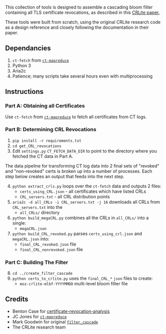 This collection of tools is designed to assemble a cascading
bloom filter containing all TLS certificate revocations, as described
in this [CRLite paper.](http://www.ccs.neu.edu/home/cbw/static/pdf/larisch-oakland17.pdf)

These tools were built from scratch, using the original CRLite research code as a design reference and closely following the documentation in their paper. 

## Dependancies
1. `ct-fetch` from [`ct-mapreduce`](https://github.com/jcjones/ct-mapreduce)
1. Python 3
2. Aria2c
4. Patience; many scripts take several hours even with multiprocessing

## Instructions
### Part A: Obtaining all Certificates
Use `ct-fetch` from [`ct-mapreduce`](https://github.com/jcjones/ct-mapreduce)
to fetch all certificates from CT logs.

### Part B: Determining CRL Revocations
1. `pip install -r requirements.txt`
2. `cd get_CRL_revocations`
3. Edit `settings.py` `CT_FETCH_DATA_DIR` to point to the directory where you
   fetched the CT data in Part A.

The data pipeline for transforming CT log data into 2 final sets of "revoked"
and "non-revoked" certs is broken up into a number of processes. Each step
below creates an output that feeds into the next step.

4. `python extract_crls.py` loops over the `ct-fetch` data and outputs 2 files:
   * `certs_using_CRL.json` - all certificates which have listed CRLs
   * `CRL_servers.txt` - all CRL distribution points
5. `aria2c -d all_CRLs -i CRL_servers.txt -j 16` downloads all CRLs from
   `CRL_servers.txt` into the
   * `all_CRLs/` directory
6. `python build_megaCRL.py` combines all the CRLs in `all_CRLs/` into a
   single:
   * `megaCRL.json`
7. `python build_CRL_revoked.py` parses `certs_using_crl.json` and `megaCRL.json`
   into:
   * `final_CRL_revoked.json` file
   * `final_CRL_nonrevoked.json` file

### Part C: Building The Filter

8. `cd ../create_filter_cascade`
9. `python certs_to_crlite.py` uses the `final_CRL_*` `json` files to create:
   * `moz-crlite-mlbf-YYYYMMDD` multi-level bloom filter file


## Credits

* Benton Case for [certificate-revocation-analysis](https://github.com/casebenton/certificate-revocation-analysis)
* JC Jones for [`ct-mapreduce`](https://github.com/jcjones/ct-mapreduce)
* Mark Goodwin for original
  [`filter_cascade`](https://gist.githubusercontent.com/mozmark/c48275e9c07ccca3f8b530b88de6ecde/raw/19152f7f10925379420aa7721319a483273d867d/sample.py)
* The CRLite research team
